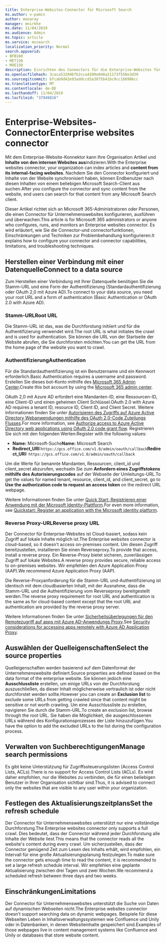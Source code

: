 ```yaml
---
title: Enterprise-Websites-Connector für Microsoft Search
ms.author: v-pamcn
author: monaray
manager: mnirkhe
ms.date: 11/04/2019
ms.audience: Admin
ms.topic: article
ms.service: mssearch
localization_priority: Normal
search.appverid:
- BFB160
- MET150
- MOE150
description: Einrichten des Connectors für die Enterprise-Websites für Microsoft Search
ms.openlocfilehash: 3caca53204bfb2cca4209e048a21173f550e3d39
ms.sourcegitcommit: bfcab9d42e93addccd1e3875b41bc9cc1b6986cc
ms.translationtype: MT
ms.contentlocale: de-DE
ms.lasthandoff: 11/04/2019
ms.locfileid: "37949816"
---
```

# <a name="enterprise-websites-connector"></a><span data-ttu-id="bb81b-103">Enterprise-Websites-Connector</span><span class="sxs-lookup"><span data-stu-id="bb81b-103">Enterprise websites connector</span></span>

<span data-ttu-id="bb81b-104">Mit dem Enterprise-Website-Konnektor kann Ihre Organisation Artikel und **Inhalte von den internen Websites aus**indizieren.</span><span class="sxs-lookup"><span data-stu-id="bb81b-104">With the Enterprise websites connector, your organization can index articles and **content from its internal-facing websites**.</span></span> <span data-ttu-id="bb81b-105">Nachdem Sie den Connector konfiguriert und Inhalte von der Website synchronisiert haben, können Endbenutzer nach diesen Inhalten von einem beliebigen Microsoft Search-Client aus suchen.</span><span class="sxs-lookup"><span data-stu-id="bb81b-105">After you configure the connector and sync content from the website, end users can search for that content from any Microsoft Search client.</span></span>

<span data-ttu-id="bb81b-106">Dieser Artikel richtet sich an Microsoft 365-Administratoren oder Personen, die einen Connector für Unternehmenswebsites konfigurieren, ausführen und überwachen.</span><span class="sxs-lookup"><span data-stu-id="bb81b-106">This article is for Microsoft 365 administrators or anyone who configures, runs, and monitors an Enterprise websites connector.</span></span> <span data-ttu-id="bb81b-107">Es wird erläutert, wie Sie die Connector-und connectorfunktionen, Einschränkungen und Techniken zur Problembehandlung konfigurieren.</span><span class="sxs-lookup"><span data-stu-id="bb81b-107">It explains how to configure your connector and connector capabilities, limitations, and troubleshooting techniques.</span></span>  

## <a name="connect-to-a-data-source"></a><span data-ttu-id="bb81b-108">Herstellen einer Verbindung mit einer Datenquelle</span><span class="sxs-lookup"><span data-stu-id="bb81b-108">Connect to a data source</span></span> 
<span data-ttu-id="bb81b-109">Zum Herstellen einer Verbindung mit Ihrer Datenquelle benötigen Sie die Stamm-URL und eine Form der Authentifizierung (Standardauthentifizierung oder OAuth 2,0 mit Azure AD).</span><span class="sxs-lookup"><span data-stu-id="bb81b-109">To connect to your data source, you need your root URL and a form of authentication (Basic Authentication or OAuth 2.0 with Azure AD).</span></span>

### <a name="root-url"></a><span data-ttu-id="bb81b-110">Stamm-URL</span><span class="sxs-lookup"><span data-stu-id="bb81b-110">Root URL</span></span>
<span data-ttu-id="bb81b-111">Die Stamm-URL ist das, was die Durchforstung initiiert und für die Authentifizierung verwendet wird.</span><span class="sxs-lookup"><span data-stu-id="bb81b-111">The root URL is what initiates the crawl and is used for authentication.</span></span> <span data-ttu-id="bb81b-112">Sie können die URL von der Startseite der Website abrufen, die Sie durchforsten möchten.</span><span class="sxs-lookup"><span data-stu-id="bb81b-112">You can get the URL from the home page of the website you want to crawl.</span></span>

### <a name="authentication"></a><span data-ttu-id="bb81b-113">Authentifizierung</span><span class="sxs-lookup"><span data-stu-id="bb81b-113">Authentication</span></span> 
<span data-ttu-id="bb81b-114">Für die Standardauthentifizierung ist ein Benutzername und ein Kennwort erforderlich.</span><span class="sxs-lookup"><span data-stu-id="bb81b-114">Basic Authentication requires a username and password.</span></span> <span data-ttu-id="bb81b-115">Erstellen Sie dieses bot-Konto mithilfe des [Microsoft 365 Admin Center](https://admin.microsoft.com).</span><span class="sxs-lookup"><span data-stu-id="bb81b-115">Create this bot account by using the [Microsoft 365 admin center](https://admin.microsoft.com).</span></span>

<span data-ttu-id="bb81b-116">OAuth 2,0 mit Azure AD erfordert eine Mandanten-ID, eine Ressourcen-ID, eine Client-ID und einen geheimen Client Schlüssel.</span><span class="sxs-lookup"><span data-stu-id="bb81b-116">OAuth 2.0 with Azure AD requires a tenant ID, resource ID, Client ID, and Client Secret.</span></span>
<span data-ttu-id="bb81b-117">Weitere Informationen finden Sie unter [Autorisieren des Zugriffs auf Azure Active Directory Webanwendungen mithilfe des OAuth 2,0-Code Zuteilungs Flusses](https://docs.microsoft.com/azure/active-directory/develop/v1-protocols-oauth-code).</span><span class="sxs-lookup"><span data-stu-id="bb81b-117">For more information, see [Authorize access to Azure Active Directory web applications using OAuth 2.0 code grant flow](https://docs.microsoft.com/azure/active-directory/develop/v1-protocols-oauth-code).</span></span> <span data-ttu-id="bb81b-118">Registrieren Sie sich mit den folgenden Werten:</span><span class="sxs-lookup"><span data-stu-id="bb81b-118">Register with the following values:</span></span>
* <span data-ttu-id="bb81b-119">**Name:** Microsoft-Suche</span><span class="sxs-lookup"><span data-stu-id="bb81b-119">**Name:** Microsoft Search</span></span>
* <span data-ttu-id="bb81b-120">**Redirect_URI:**`https://gcs.office.com/v1.0/admin/oauth/callback`</span><span class="sxs-lookup"><span data-stu-id="bb81b-120">**Redirect_URI:** `https://gcs.office.com/v1.0/admin/oauth/callback`</span></span>

<span data-ttu-id="bb81b-121">Um die Werte für benannte Mandanten, Ressourcen, client_id und client_secret abzurufen, wechseln Sie zum **Anfordern eines Zugriffstokens mithilfe des Autorisierungscodes** auf der Webseite der Umleitungs-URL.</span><span class="sxs-lookup"><span data-stu-id="bb81b-121">To get the values for named tenant, resource, client_id, and client_secret, go to **Use the authorization code to request an access token** on the redirect URL webpage.</span></span>

<span data-ttu-id="bb81b-122">Weitere Informationen finden Sie unter [Quick Start: Registrieren einer Anwendung mit der Microsoft Identity-Plattform](https://docs.microsoft.com/azure/active-directory/develop/quickstart-register-app).</span><span class="sxs-lookup"><span data-stu-id="bb81b-122">For even more information, see [Quickstart: Register an application with the Microsoft identity platform](https://docs.microsoft.com/azure/active-directory/develop/quickstart-register-app).</span></span>

### <a name="reverse-proxy-url"></a><span data-ttu-id="bb81b-123">Reverse Proxy-URL</span><span class="sxs-lookup"><span data-stu-id="bb81b-123">Reverse proxy URL</span></span> 
<span data-ttu-id="bb81b-124">Der Connector für Enterprise-Websites ist Cloud-basiert, sodass kein Zugriff auf lokale Inhalte möglich ist.</span><span class="sxs-lookup"><span data-stu-id="bb81b-124">The Enterprise websites connector is cloud-based, so it doesn't access on-premises content.</span></span> <span data-ttu-id="bb81b-125">Um diesen Zugriff bereitzustellen, installieren Sie einen Reverseproxy.</span><span class="sxs-lookup"><span data-stu-id="bb81b-125">To provide that access, install a reverse proxy.</span></span> <span data-ttu-id="bb81b-126">Ein Reverse-Proxy bietet sicheren, zuverlässigen Zugriff auf lokale Websites.</span><span class="sxs-lookup"><span data-stu-id="bb81b-126">A reverse proxy provides secure, reliable access to on-premises websites.</span></span> <span data-ttu-id="bb81b-127">Wir empfehlen den Azure Application Proxy (AAP).</span><span class="sxs-lookup"><span data-stu-id="bb81b-127">We recommend Azure Application Proxy (AAP).</span></span>

<span data-ttu-id="bb81b-128">Die Reverse-Proxyanforderung für die Stamm-URL und-Authentifizierung ist identisch mit dem cloudbasierten Inhalt, mit der Ausnahme, dass die Stamm-URL und die Authentifizierung vom Reverseproxy bereitgestellt werden.</span><span class="sxs-lookup"><span data-stu-id="bb81b-128">The reverse proxy requirement for root URL and authentication is the same as for cloud-based content except that the root URL and authentication are provided by the reverse proxy server.</span></span>

<span data-ttu-id="bb81b-129">Weitere Informationen finden Sie unter [Sicherheitsüberlegungen für den Remotezugriff auf apps mit Azure AD-Anwendungs Proxy](https://docs.microsoft.com/azure/active-directory/manage-apps/application-proxy-security).</span><span class="sxs-lookup"><span data-stu-id="bb81b-129">See [Security considerations for accessing apps remotely with Azure AD Application Proxy](https://docs.microsoft.com/azure/active-directory/manage-apps/application-proxy-security).</span></span>

## <a name="select-the-source-properties"></a><span data-ttu-id="bb81b-130">Auswählen der Quelleigenschaften</span><span class="sxs-lookup"><span data-stu-id="bb81b-130">Select the source properties</span></span> 
<span data-ttu-id="bb81b-131">Quelleigenschaften werden basierend auf dem Datenformat der Unternehmenswebsite definiert.</span><span class="sxs-lookup"><span data-stu-id="bb81b-131">Source properties are defined based on the data format of the enterprise website.</span></span> <span data-ttu-id="bb81b-132">Sie können jedoch eine **Ausschlussliste** erstellen, um einige URLs von der Durchforstung auszuschließen, da dieser Inhalt möglicherweise vertraulich ist oder nicht durchforstet werden sollte.</span><span class="sxs-lookup"><span data-stu-id="bb81b-132">However you can create an **Exclusion list** to exclude some URLs from getting crawled since that content might be sensitive or not worth crawling.</span></span> <span data-ttu-id="bb81b-133">Um eine Ausschlussliste zu erstellen, navigieren Sie durch die Stamm-URL.</span><span class="sxs-lookup"><span data-stu-id="bb81b-133">To create an exclusion list, browse through the root URL.</span></span> <span data-ttu-id="bb81b-134">Sie haben die Möglichkeit, die ausgeschlossenen URLs während des Konfigurationsprozesses der Liste hinzuzufügen.</span><span class="sxs-lookup"><span data-stu-id="bb81b-134">You have the option to add the excluded URLs to the list during the configuration process.</span></span>

## <a name="manage-search-permissions"></a><span data-ttu-id="bb81b-135">Verwalten von Suchberechtigungen</span><span class="sxs-lookup"><span data-stu-id="bb81b-135">Manage search permissions</span></span> 
<span data-ttu-id="bb81b-136">Es gibt keine Unterstützung für Zugriffssteuerungslisten (Access Control Lists, ACLs).</span><span class="sxs-lookup"><span data-stu-id="bb81b-136">There is no support for Access Control Lists (ACLs).</span></span> <span data-ttu-id="bb81b-137">Es wird daher empfohlen, nur die Websites zu verbinden, die für einen beliebigen Benutzer in Ihrer Organisation sichtbar sind.</span><span class="sxs-lookup"><span data-stu-id="bb81b-137">Thus, it is advised to connect only the websites that are visible to any user within your organization.</span></span>

## <a name="set-the-refresh-schedule"></a><span data-ttu-id="bb81b-138">Festlegen des Aktualisierungszeitplans</span><span class="sxs-lookup"><span data-stu-id="bb81b-138">Set the refresh schedule</span></span>
<span data-ttu-id="bb81b-139">Der Connector für Unternehmenswebsites unterstützt nur eine vollständige Durchforstung.</span><span class="sxs-lookup"><span data-stu-id="bb81b-139">The Enterprise websites connector only supports a full crawl.</span></span> <span data-ttu-id="bb81b-140">Dies bedeutet, dass der Connector während jeder Durchforstung alle Inhalte der Website liest.</span><span class="sxs-lookup"><span data-stu-id="bb81b-140">This means that the connector reads all the website's content during every crawl.</span></span> <span data-ttu-id="bb81b-141">Um sicherzustellen, dass der Connector genügend Zeit zum Lesen des Inhalts erhält, wird empfohlen, ein Intervall für eine große Aktualisierungsplanung festzulegen.</span><span class="sxs-lookup"><span data-stu-id="bb81b-141">To make sure the connector gets enough time to read the content, it is recommended to set a large refresh schedule interval.</span></span> <span data-ttu-id="bb81b-142">Wir empfehlen eine geplante Aktualisierung zwischen drei Tagen und zwei Wochen.</span><span class="sxs-lookup"><span data-stu-id="bb81b-142">We recommend a scheduled refresh between three days and two weeks.</span></span>

## <a name="limitations"></a><span data-ttu-id="bb81b-143">Einschränkungen</span><span class="sxs-lookup"><span data-stu-id="bb81b-143">Limitations</span></span> 
<span data-ttu-id="bb81b-144">Der Connector für Unternehmenswebsites unterstützt die Suche von Daten auf dynamischen Webseiten nicht.</span><span class="sxs-lookup"><span data-stu-id="bb81b-144">The Enterprise websites connector doesn't support searching data on dynamic webpages.</span></span> <span data-ttu-id="bb81b-145">Beispiele für diese Webseiten Leben in Inhaltsverwaltungssystemen wie Confluence und Unily oder in Datenbanken, in denen Websiteinhalte gespeichert sind.</span><span class="sxs-lookup"><span data-stu-id="bb81b-145">Examples of those webpages live in content management systems like Confluence and Unily or databases that store website content.</span></span>